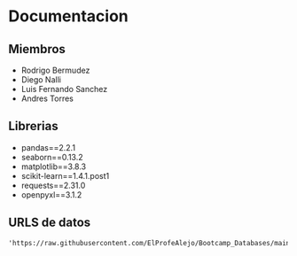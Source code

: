 # Documentacion

## Miembros
* Rodrigo Bermudez
* Diego Nalli
* Luis Fernando Sanchez
* Andres Torres

## Librerias
* pandas==2.2.1
* seaborn==0.13.2
* matplotlib==3.8.3
* scikit-learn==1.4.1.post1
* requests==2.31.0
* openpyxl==3.1.2

## URLS de datos
    'https://raw.githubusercontent.com/ElProfeAlejo/Bootcamp_Databases/main/traffic_site.csv'